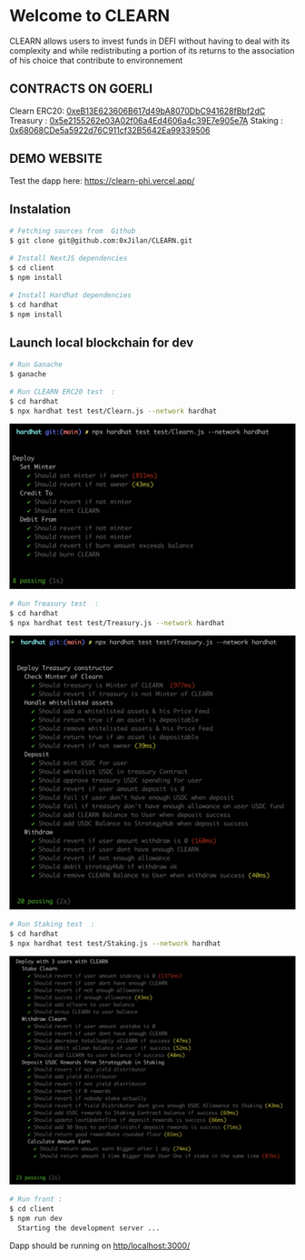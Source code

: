 # Welcome to CLEARN

CLEARN allows users to invest funds in DEFI without having to deal with its complexity and while redistributing a portion of its returns to the association of his choice that contribute to environnement

## CONTRACTS ON GOERLI

Clearn ERC20: <a href='https://goerli.etherscan.io/address/0xeB13E623606B617d49bA8070DbC941628fBbf2dC'>0xeB13E623606B617d49bA8070DbC941628fBbf2dC</a>
Treasury : <a href='https://goerli.etherscan.io/address/0x5e2155262e03A02f06a4Ed4606a4c39E7e905e7A'>0x5e2155262e03A02f06a4Ed4606a4c39E7e905e7A</a>
Staking : <a href='https://goerli.etherscan.io/address/0x68068CDe5a5922d76C911cf32B5642Ea99339506'>0x68068CDe5a5922d76C911cf32B5642Ea99339506</a>

## DEMO WEBSITE

Test the dapp here: <a href='https://clearn-phi.vercel.app/'>https://clearn-phi.vercel.app/</a>

## Instalation

```sh
# Fetching sources from  Github
$ git clone git@github.com:0xJilan/CLEARN.git
```

```sh
# Install NextJS dependencies
$ cd client
$ npm install
```

```sh
# Install Hardhat dependencies
$ cd hardhat
$ npm install
```

## Launch local blockchain for dev

```sh
# Run Ganache
$ ganache
```

```sh
# Run CLEARN ERC20 test  :
$ cd hardhat
$ npx hardhat test test/Clearn.js --network hardhat
```

![CLEARN ERC20 TEST](./client/public/Clearn-test.png)

```sh
# Run Treasury test  :
$ cd hardhat
$ npx hardhat test test/Treasury.js --network hardhat
```

![TREASURY TEST](./client/public/Treasury-test.png)

```sh
# Run Staking test  :
$ cd hardhat
$ npx hardhat test test/Staking.js --network hardhat
```

![STAKING TEST](./client/public/Staking-test.png)

```sh
# Run front :
$ cd client
$ npm run dev
  Starting the development server ...
```

Dapp should be running on <a href='http/localhost:3000/'>http/localhost:3000/</a>
